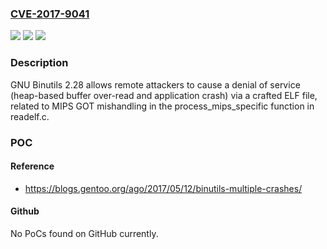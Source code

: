 ### [CVE-2017-9041](https://cve.mitre.org/cgi-bin/cvename.cgi?name=CVE-2017-9041)
![](https://img.shields.io/static/v1?label=Product&message=n%2Fa&color=blue)
![](https://img.shields.io/static/v1?label=Version&message=n%2Fa&color=blue)
![](https://img.shields.io/static/v1?label=Vulnerability&message=n%2Fa&color=brighgreen)

### Description

GNU Binutils 2.28 allows remote attackers to cause a denial of service (heap-based buffer over-read and application crash) via a crafted ELF file, related to MIPS GOT mishandling in the process_mips_specific function in readelf.c.

### POC

#### Reference
- https://blogs.gentoo.org/ago/2017/05/12/binutils-multiple-crashes/

#### Github
No PoCs found on GitHub currently.

